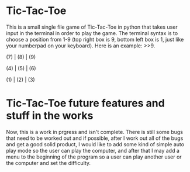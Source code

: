 # Tic-Tac-Toe
This is a small single file game of Tic-Tac-Toe in python that takes user input in the terminal in order to play the game. The terminal syntax is to choose a position from 1-9 (top right box is 9, bottom left box is 1, just like your numberpad on your keyboard). Here is an example: >>9.

  (7) | (8)  | (9)  

  (4) | (5)  | (6)  
 
  (1) | (2)  | (3)

# Tic-Tac-Toe future features and stuff in the works
Now, this is a work in prgress and isn't complete. There is still some bugs that need to be worked out and if possible, after I work out all of the bugs and get a good solid product, I would like to add some kind of simple auto play mode so the user can play the computer, and after that I may add a menu to the beginning of the program so a user can play another user or the computer and set the difficulty.
